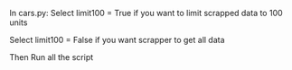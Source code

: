 In cars.py:
Select limit100 = True if you want to limit scrapped data to 100 units

Select limit100 = False if you want scrapper to get all data

Then Run all the script

